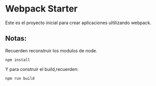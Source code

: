 # Webpack Starter

Este es el proyecto inicial para crear aplicaciones ultilizando webpack.

## Notas:

Recuerden reconstruir los modulos de node.

```
npm install
```

Y para construir el build,recuerden:

```
npm run build
```